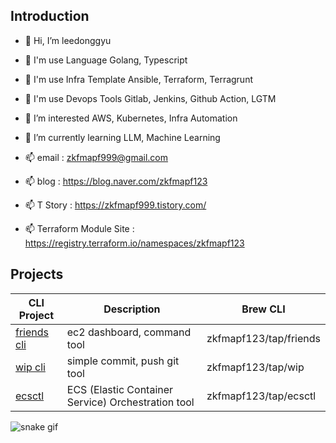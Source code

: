## Introduction

- 👋 Hi, I’m leedonggyu
- 👋 I'm use Language Golang, Typescript
- 👋 I'm use Infra Template Ansible, Terraform, Terragrunt
- 👋 I'm use Devops Tools Gitlab, Jenkins, Github Action, LGTM
- 👀 I’m interested AWS, Kubernetes, Infra Automation
- 🌱 I’m currently learning LLM, Machine Learning

- 📫 email : zkfmapf999@gmail.com
- 📫 blog : https://blog.naver.com/zkfmapf123
- 📫 T Story : https://zkfmapf999.tistory.com/
- 📫 Terraform Module Site : https://registry.terraform.io/namespaces/zkfmapf123

## Projects

| CLI Project                                                 | Description                                        | Brew CLI               |
| ----------------------------------------------------------- | -------------------------------------------------- | ---------------------- |
| [friends cli](https://github.com/zkfmapf123/Wakeup-Friends) | ec2 dashboard, command tool                        | zkfmapf123/tap/friends |
| [wip cli](https://github.com/zkfmapf123/Wip)                | simple commit, push git tool                       | zkfmapf123/tap/wip     |
| [ecsctl](https://github.com/zkfmapf123/ecsctl)              | ECS (Elastic Container Service) Orchestration tool | zkfmapf123/tap/ecsctl              |

![snake gif](https://github.com/zkfmapf123/zkfmapf123/blob/output/github-contribution-grid-snake.svg)
